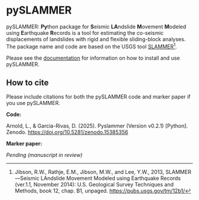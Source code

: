 # pySLAMMER

pySLAMMER: **Py**thon package for **S**eismic **LA**ndslide **M**ovement **M**odeled using **E**arthquake **R**ecords
is a tool for estimating the co-seismic displacements of landslides with rigid and flexible sliding-block analyses.
The package name and code are based on the USGS tool [SLAMMER](https://pubs.usgs.gov/tm/12b1/)[^1].

Please see the [documentation](https://pyslammer.github.io/pySLAMMER_docs/) for information on how to install and use pySLAMMER.

## How to cite
Please include citations for both the pySLAMMER code and marker paper if you use pySLAMMER.

**Code:**

Arnold, L., & Garcia-Rivas, D. (2025). Pyslammer (Version v0.2.1) [Python]. Zenodo. https://doi.org/10.5281/zenodo.15385356

**Marker paper:**

*Pending (manuscript in review)*


[^1]: Jibson, R.W., Rathje, E.M., Jibson, M.W., and Lee, Y.W., 2013, SLAMMER—Seismic LAndslide Movement Modeled using Earthquake Records (ver.1.1, November 2014): U.S. Geological Survey Techniques and Methods, book 12, chap. B1, unpaged. https://pubs.usgs.gov/tm/12b1/
